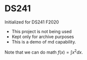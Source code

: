 # DS241

Initialized for DS241 F2020

* This project is not being used
* Kept only for archive purposes
* This is a demo of md capability.


Note that we can do math $f(x)=\int x^2 dx$.
